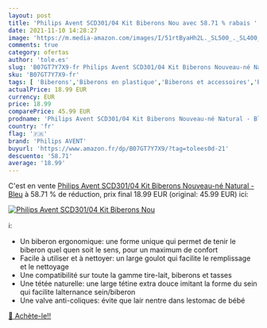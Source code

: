 ```yaml
---
layout: post
title: 'Philips Avent SCD301/04 Kit Biberons Nou avec 58.71 % rabais '
date: 2021-11-10 14:28:27
image: 'https://m.media-amazon.com/images/I/51rtByaHh2L._SL500_._SL400_.jpg'
comments: true
category: ofertas
author: 'tole.es'
slug: 'B07GT7Y7X9-fr Philips Avent SCD301/04 Kit Biberons Nouveau-né Natural -...'
sku: 'B07GT7Y7X9-fr'
tags: [ 'Biberons','Biberons en plastique','Biberons et accessoires','Bébé et Puériculture','Kits de biberons','Repas de bébé','philips avent', ]
actualPrice: 18.99 EUR
currency: EUR
price: 18.99
comparePrice: 45.99 EUR
prodname: 'Philips Avent SCD301/04 Kit Biberons Nouveau-né Natural - Bleu'
country: 'fr'
flag: '🇫🇷'
brand: 'Philips AVENT'
buyurl: 'https://www.amazon.fr/dp/B07GT7Y7X9/?tag=tolees0d-21'
descuento: '58.71'
average: '18.99'
---
```


C'est en vente [Philips Avent SCD301/04 Kit Biberons Nouveau-né Natural - Bleu](https://www.amazon.fr/dp/B07GT7Y7X9/?tag=tolees0d-21)  à  58.71 % de réduction, prix final  18.99 EUR (original: 45.99 EUR) ici:

[![Philips Avent SCD301/04 Kit Biberons Nou](https://m.media-amazon.com/images/I/51rtByaHh2L._SL500_._SL400_.jpg)](https://www.amazon.fr/dp/B07GT7Y7X9/?tag=tolees0d-21)

ℹ️:

- Un biberon ergonomique: une forme unique qui permet de tenir le biberon quel quen soit le sens, pour un maximum de confort
- Facile à utiliser et à nettoyer: un large goulot qui facilite le remplissage et le nettoyage
- Une compatibilité sur toute la gamme tire-lait, biberons et tasses
- Une tétée naturelle: une large tétine extra douce imitant la forme du sein qui facilite lalternance sein/biberon
- Une valve anti-coliques: évite que lair nentre dans lestomac de bébé

[🛒 Achète-le!!](https://www.amazon.fr/dp/B07GT7Y7X9/?tag=tolees0d-21)
